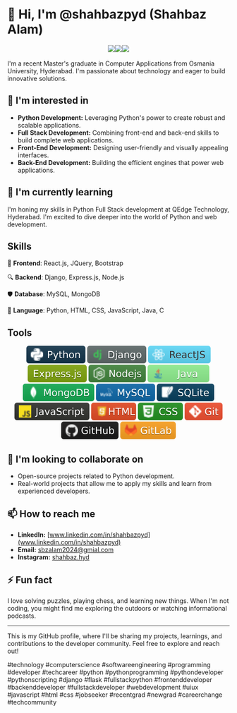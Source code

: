 # 👋 Hi, I'm @shahbazpyd (Shahbaz Alam)

<p align="center"><img src="https://media.giphy.com/media/hvRJCLFzcasrR4ia7z/giphy.gif" width="35"><img src="https://readme-typing-svg.herokuapp.com?center=true&size=28&color=F758D4&background=FFFFFF00&lines=Full-Stack+Developer;" /><img src="https://media.giphy.com/media/hvRJCLFzcasrR4ia7z/giphy.gif" width="35"></p>
<p align="center"></p>

I'm a recent Master's graduate in Computer Applications from Osmania University, Hyderabad. I'm passionate about technology and eager to build innovative solutions.

## 👀 I'm interested in

* **Python Development:** Leveraging Python's power to create robust and scalable applications.
* **Full Stack Development:** Combining front-end and back-end skills to build complete web applications.
* **Front-End Development:** Designing user-friendly and visually appealing interfaces.
* **Back-End Development:** Building the efficient engines that power web applications.


## 🌱 I'm currently learning

I'm honing my skills in Python Full Stack development at QEdge Technology, Hyderabad. I'm excited to dive deeper into the world of Python and web development.


## Skills

🌱 **Frontend**: React.js, JQuery, Bootstrap

🔍 **Backend**: Django, Express.js, Node.js

🛡 **Database**: MySQL, MongoDB

💬 **Language**: Python, HTML, CSS, JavaScript, Java, C


## Tools

<p align="center">
<img src="icons/python.svg" />
  <img src="icons/django.svg" />
  <img src="icons/react.svg" />
  <img src="icons/express.svg" />
  <img src="icons/nodejs.svg" />
  <img src="icons/java.svg" />
  <img src="icons/mongodb.svg" />
  <img src="icons/mysqlsvg.svg" />
  <img src="icons/sqlite.svg" />
  <img src="icons/javascript.svg" />
  <img src="icons/html.svg" />
  <img src="icons/css.svg" />
  <img src="icons/git.svg" />
  <img src="icons/github.svg" />
  <img src="icons/gitlabsvg.svg" />
</p>


## 💞️ I'm looking to collaborate on

* Open-source projects related to Python development.
* Real-world projects that allow me to apply my skills and learn from experienced developers.


## 📫 How to reach me

* **LinkedIn:** [www.linkedin.com/in/shahbazpyd](www.linkedin.com/in/shahbazpyd)
* **Email:** sbzalam2024@gmial.com
* **Instagram:** [shahbaz.hyd](https://www.instagram.com/shahbaz.hyd/)


## ⚡ Fun fact

I love solving puzzles, playing chess, and learning new things. When I'm not coding, you might find me exploring the outdoors or watching informational podcasts.



---

This is my GitHub profile, where I'll be sharing my projects, learnings, and contributions to the developer community. Feel free to explore and reach out! 


#technology
#computerscience
#softwareengineering
#programming
#developer
#techcareer
#python
#pythonprogramming
#pythondeveloper
#pythonscripting
#django
#flask
#fullstackpython
#frontenddeveloper
#backenddeveloper
#fullstackdeveloper
#webdevelopment
#uiux
#javascript
#html
#css
#jobseeker
#recentgrad
#newgrad
#careerchange
#techcommunity

<!---
shahbazpyd/shahbazpyd is a ✨ special ✨ repository because its `README.md` (this file) appears on your GitHub profile.
You can click the Preview link to take a look at your changes.
--->
